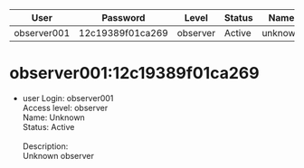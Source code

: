 | User         | Password                          | Level    | Status     | Name          |  
|--------------|-----------------------------------|----------|------------|---------------|    
| observer001  | 12c19389f01ca269                  | observer | Active     | unknown       | 

# observer001:12c19389f01ca269  
* user
  Login: observer001<br>
  Access level: observer<br>
  Name: Unknown<br>
  Status: Active<br>
  <br>
  Description:<br>
  Unknown observer<br>
